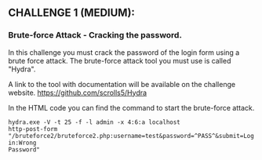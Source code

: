 <h2>CHALLENGE 1 (MEDIUM):</h2>
<h3>Brute-force Attack - Cracking the password.</h3>

In this challenge you must crack the password of the login form using a brute force attack. The brute-force attack tool you must use is called "Hydra". 

A link to the tool with documentation will be available on the challenge website. 
https://github.com/scrolls5/Hydra

In the HTML code you can find the command to start the brute-force attack.

<code>hydra.exe -V -t 25 -f -l admin -x 4:6:a localhost http-post-form "/bruteforce2/bruteforce2.php:username=test&password=^PASS^&submit=Login:Wrong Password"</code>

